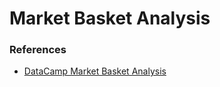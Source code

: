 # Market Basket Analysis

### References
- [DataCamp Market Basket Analysis](https://app.datacamp.com/learn/courses/market-basket-analysis-in-python)
